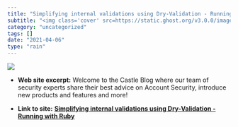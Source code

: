 ```yaml
---
title: "Simplifying internal validations using Dry-Validation - Running with Ruby"
subtitle: "<img class='cover' src=https://static.ghost.org/v3.0.0/images/publication-cover.png>"
category: "uncategorized"
tags: []
date: "2021-04-06"
type: "rain"
---
```

<img class="cover" src=https://static.ghost.org/v3.0.0/images/publication-cover.png>



* **Web site excerpt:** Welcome to the Castle Blog where our team of security experts share their best advice on Account Security, introduce new products and features and more!

* **Link to site:** **[Simplifying internal validations using Dry-Validation - Running with Ruby](https://mensfeld.pl/2018/10/simplifying-internal-validations-using-dry-validation)**